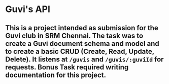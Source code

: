 # Guvi's API

## This is a project intended as submission for the Guvi club in SRM Chennai. The task was to create a Guvi document schema and model and to create a basic CRUD (Create, Read, Update, Delete). It listens at `/guvis` and `/guvis/:guviId` for requests. Bonus Task required writing documentation for this project.


